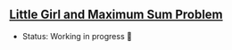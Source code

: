 ## [Little Girl and Maximum Sum Problem](https://codeforces.com/problemset/problem/276/C?locale=en)

- Status: Working in progress :construction: 